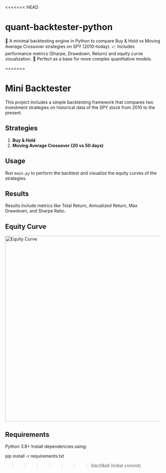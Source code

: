 <<<<<<< HEAD
# quant-backtester-python
🧠 A minimal backtesting engine in Python to compare Buy &amp; Hold vs Moving Average Crossover strategies on SPY (2010–today). 
📈 Includes performance metrics (Sharpe, Drawdown, Return) and equity curve visualization. 
🚀 Perfect as a base for more complex quantitative models.


=======
# Mini Backtester

This project includes a simple backtesting framework that compares two investment strategies on historical data of the SPY stock from 2010 to the present.

## Strategies
1. **Buy & Hold**
2. **Moving Average Crossover (20 vs 50 days)**

## Usage
Run `main.py` to perform the backtest and visualize the equity curves of the strategies.

## Results
Results include metrics like Total Return, Annualized Return, Max Drawdown, and Sharpe Ratio.

## Equity Curve

<img src="equity_curve.png" alt="Equity Curve" width="600"/>

## Requirements
Python 3.8+
Install dependencies using:

pip install -r requirements.txt
>>>>>>> 6dc08a9 (Initial commit)
